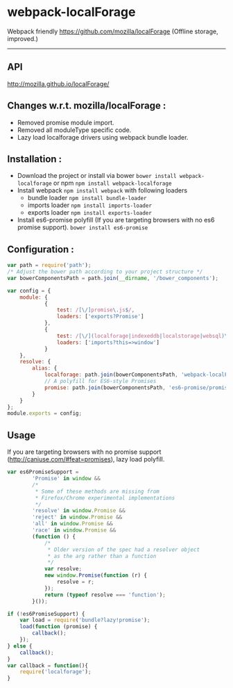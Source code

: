 webpack-localForage
===================

Webpack friendly https://github.com/mozilla/localForage (Offline storage, improved.)

----------
## API

http://mozilla.github.io/localForage/

## Changes w.r.t. mozilla/localForage :
- Removed promise module import.
- Removed all moduleType specific code.
- Lazy load localforage drivers using webpack bundle loader.
 
## Installation :
- Download the project or install via bower ```bower install webpack-localforage``` or npm ```npm install webpack-localforage```
- Install webpack ```npm install webpack``` with following loaders
  * bundle loader ```npm install bundle-loader```
  * imports loader ```npm install imports-loader```
  * exports loader ```npm install exports-loader``` 
- Install es6-promise polyfill (If you are targeting browsers with no es6 promise support). ```bower install es6-promise```

## Configuration :

``` javascript
var path = require('path');
/* Adjust the bower path according to your project structure */
var bowerComponentsPath = path.join(__dirname, '/bower_components');

var config = {
    module: {
            {
                test: /[\/]promise\.js$/,
                loaders: ['exports?Promise']
            },
            {
                test: /[\/](localforage|indexeddb|localstorage|websql)\.js$/,
                loaders: ['imports?this=>window']
            }
    },
    resolve: {
        alias: {
            localforage: path.join(bowerComponentsPath, 'webpack-localForage/src/localforage.js'),
            // A polyfill for ES6-style Promises
            promise: path.join(bowerComponentsPath, 'es6-promise/promise.js'),
        }
    }
};
module.exports = config;
```

## Usage

If you are targeting browsers with no promise support (http://caniuse.com/#feat=promises), lazy load polyfill.

``` javascript
var es6PromiseSupport =
        'Promise' in window &&
        /*
         * Some of these methods are missing from
         * Firefox/Chrome experimental implementations
         */
        'resolve' in window.Promise &&
        'reject' in window.Promise &&
        'all' in window.Promise &&
        'race' in window.Promise &&
        (function () {
            /*
             * Older version of the spec had a resolver object
             * as the arg rather than a function
             */
            var resolve;
            new window.Promise(function (r) {
                resolve = r;
            });
            return (typeof resolve === 'function');
        }());

if (!es6PromiseSupport) {
    var load = require('bundle?lazy!promise');
    load(function (promise) {
        callback();
    });
} else {
    callback();
}
var callback = function(){
    require('localforage');
}
```
